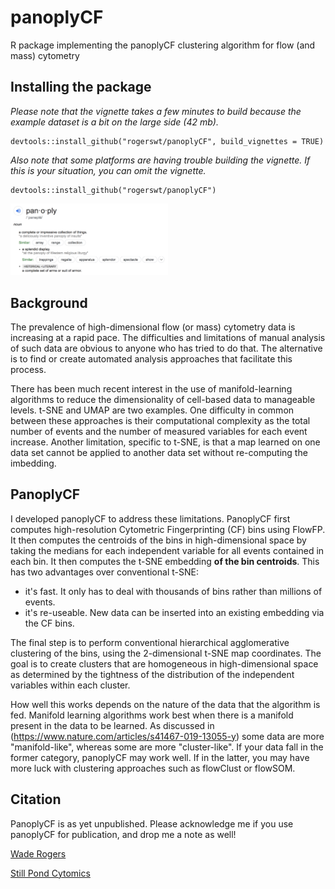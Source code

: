 # panoplyCF
R package implementing the panoplyCF clustering algorithm for flow (and mass) cytometry

## Installing the package
*Please note that the vignette takes a few minutes
to build because the example dataset is a bit on the large side (42 mb).*
```
devtools::install_github("rogerswt/panoplyCF", build_vignettes = TRUE)
```

*Also note that some platforms are having trouble building the vignette.  If this is
your situation, you can omit the vignette.*  
```
devtools::install_github("rogerswt/panoplyCF")
```
<img src="panoply_definition.png" width=50%>

## Background

The prevalence of high-dimensional flow (or mass) cytometry data is increasing at a rapid pace.
The difficulties and limitations of manual analysis of such data are obvious to anyone who has
tried to do that.  The alternative is to find or create automated analysis approaches that
facilitate this process.

There has been much recent interest in the use of manifold-learning algorithms to reduce the
dimensionality of cell-based data to manageable levels.  t-SNE and UMAP are two examples.
One difficulty in common between these approaches is their computational complexity
as the total number of events and the number of measured variables for each event increase.
Another limitation, specific to t-SNE, is that a map learned on one data set cannot
be applied to another data set without re-computing the imbedding.

## PanoplyCF
I developed panoplyCF to address these limitations.  PanoplyCF first computes high-resolution 
Cytometric Fingerprinting (CF) bins using FlowFP.  It then computes the centroids of the bins
in high-dimensional space by taking the medians for each independent variable for all
events contained in each bin.  It then computes the t-SNE embedding **of the bin
centroids**.  This has two advantages over conventional t-SNE:

* it's fast.  It only has to deal with thousands of bins rather than millions of events.
* it's re-useable.  New data can be inserted into an existing embedding via the CF bins.

The final step is to perform conventional hierarchical agglomerative clustering of the
bins, using the 2-dimensional t-SNE map coordinates.  The goal is to create clusters
that are homogeneous in high-dimensional space as determined by the tightness of 
the distribution of the independent variables within each cluster.

How well this works depends on the nature of the data that the algorithm is fed. Manifold
learning algorithms work best when there is a manifold present in the data to be learned.
As discussed in (https://www.nature.com/articles/s41467-019-13055-y) some data are
more "manifold-like", whereas some are more "cluster-like".  If your data fall in the
former category, panoplyCF may work well.  If in the latter, you may have more luck
with clustering approaches such as flowClust or flowSOM.

## Citation
PanoplyCF is as yet unpublished.  Please acknowledge me if you use panoplyCF for publication,
and drop me a note as well!

[Wade Rogers](mailto:wade.rogers@spcytomics.com)

[Still Pond Cytomics](https://spcytomics.com)
